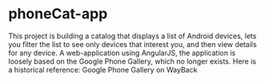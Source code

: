 # phoneCat-app
This project is building a catalog that displays a list of Android devices, lets you filter the list to see only devices that interest you, and then view details for any device. A web-application using AngularJS, the application is loosely based on the Google Phone Gallery, which no longer exists. Here is a historical reference: Google Phone Gallery on WayBack
